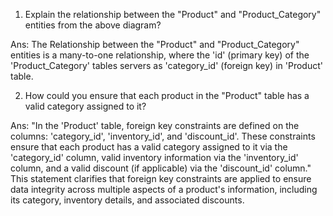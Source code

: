 1. Explain the relationship between the "Product" and "Product_Category" entities from the above diagram?
   
Ans: The Relationship between the "Product" and "Product_Category" entities is a many-to-one relationship, where the 'id' (primary key) of the 'Product_Category' tables servers as 'category_id' (foreign key) in 'Product' table.

2. How could you ensure that each product in the "Product" table has a valid category assigned to it?

Ans: "In the 'Product' table, foreign key constraints are defined on the columns: 'category_id', 'inventory_id', and 'discount_id'. These constraints ensure that each product has a valid category assigned to it via the 'category_id' column, valid inventory information via the 'inventory_id' column, and a valid discount (if applicable) via the 'discount_id' column."
      This statement clarifies that foreign key constraints are applied to ensure data integrity across multiple aspects of a product's information, including its category, inventory details, and associated discounts.
